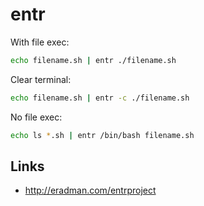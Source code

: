 # entr

With file exec:

```bash
echo filename.sh | entr ./filename.sh
```

Clear terminal:

```bash
echo filename.sh | entr -c ./filename.sh
```

No file exec:

```bash
echo ls *.sh | entr /bin/bash filename.sh
```

## Links

- http://eradman.com/entrproject
